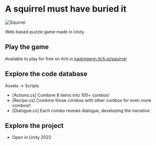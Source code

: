 # A squirrel must have buried it

![Squirrel](https://github.com/user-attachments/assets/835da631-7f61-4f4e-9302-43cbb7784a1b)

Web-based puzzle game made in Unity.

## Play the game
Available to play for free on itch.io [kashngerm.itch.io/squirrel](https://kashngerm.itch.io/squirrel/)

## Explore the code database
Assets -> Scripts
- [Actions.cs] Combine 8 items into 100+ combos! 
- [Recipe.cs] Combine those combos with other combos for even more combos!! 
- [Dialogue.cs] Each combo reveals dialogue, developing the narrative 

## Explore the project 
- Open in Unity 2022
